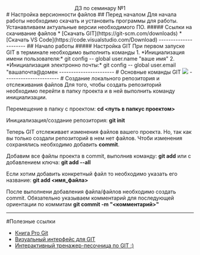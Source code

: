 <center> 
ДЗ по семинару №1
</center>
# Настройка версионности файлов
## Перед началом
Для начала работы необходимо скачать и установить программы для работы. Устанавливаем актуальные версии необходимого ПО.
##### Ссылки на скачивание файлов
* [Скачать GIT](https://git-scm.com/downloads)
* [Скачать VS Code](https://code.visualstudio.com/Download)
----------------------
## Начало работы
##### Настройка GIT
При первом запуске GIT в терминале необходимо выполнить команды
1. *Инициализация имени пользователя:*
 git config -- global user.name "ваше имя"
2. *Инициализация электронно почты:*
git config -- global user.email "вашапочта@домен
-----------------------
# Основные команды GIT
<image src="image1.png">
-----------------------
# Создание локального репозитория и отслеживания файлов
Для того, чтобы создать репозиторий необходимо перейти в папку проекта и в ней выполнить команду инициализации.


Перемещение в папку с проектом:
**cd <путь в папкус проектом>**


Инициализация/создание репозитория:
**git init**


Теперь GIT отслеживает изменения файлов вашего проекта. Но, так как вы только создали репозиторий в нем нет файлов. Чтоби изменения сохранялись необходимо добавить **commit**.

Добавим все файлы проекта в commit, выполнив команду:
**git add**
или с добавлением ключа:
**git add --all**

Если хотим добавить конкретный файл то необходимо указать его название:
**git add <имя_файла>**

После выполнени добавления файла/файлов необходимо создать commit. Обязательно указываем комментарий для последующей ориентации по коммитам
**git commit -m "<комментарий>"**
***

#Полезные ссылки
* [Книга Pro Git](https://git-scm.com/book/ru/v2)
* [Визуальный интерфейс для GIT](https://desktop.github.com/)
* [Интерактивный тренажер-песочница по GIT :)](https://learngitbranching.js.org/?locale=ru_RU)
